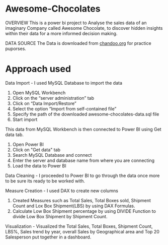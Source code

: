 # Awesome-Chocolates

OVERVIEW
This is a power bi project to Analyse the sales data of an imaginary Company called Awesome Chocolate, to discover hidden insights within their data for a more informed decision making.

DATA SOURCE
The Data is downloaded from [chandoo.org](https://chandoo.org/wp/learn-sql-for-data-analysis/) for practice puporses.


# Approach used

Data Import - I used MySQL Database to import the data 

1. Open MySQL Workbench
2. Click on the “server administration” tab
3. Click on “Data Import/Restore”
4. Select the option “Import from self-contained file”
5. Specify the path of the downloaded awesome-chocolates-data.sql file
6. Start import


This data from MySQL Workbench is then connected to Power BI using Get data tab.

1. Open Power BI
2. Click on "Get data" tab
3. Search MySQL Database and connect
4. Enter the server and database name from where you are connecting
5. Load the data to Power BI


Data Cleaning - I proceeded to Power BI to go through the data once more to be sure its ready to be worked with.


Measure Creation - I used DAX to create new columns

1. Created Measures such as Total Sales, Total Boxes sold, Shipment Count and Lox Box Shipment(LBS) by using DAX Formulas.
2. Calculate Low Box Shipment percentage by using DIVIDE Function to divide Low Box Shipment by Shipment Count.


Visualization - Visualized the Total Sales, Total Boxes, Shipment Count, LBS%, Sales trend by year, overall Sales by Geographical area and Top 20 Salesperson put together in a dashboard.
